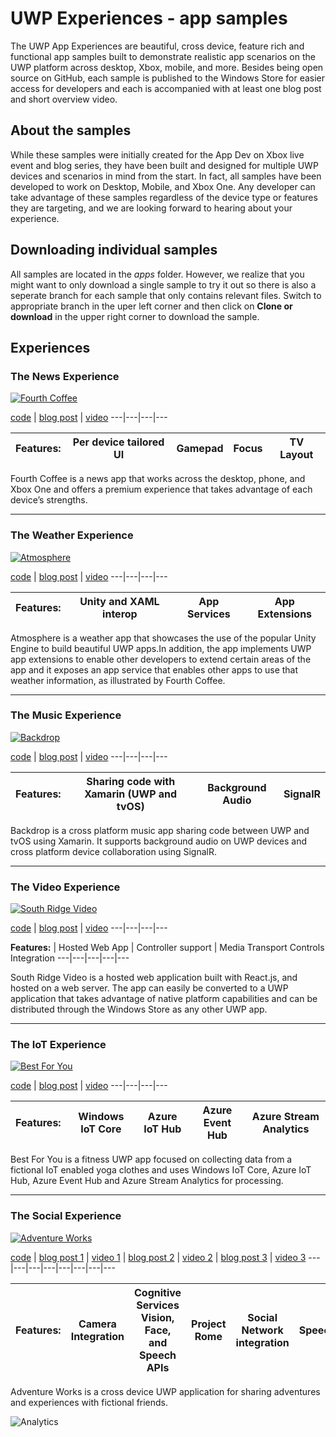 # UWP Experiences - app samples

The UWP App Experiences are beautiful, cross device, feature rich and functional app samples built to demonstrate realistic app scenarios on the UWP platform across desktop, Xbox, mobile, and more. Besides being open source on GitHub, each sample is published to the Windows Store for easier access for developers and each is accompanied with at least one blog post and short overview video. 

## About the samples ##
While these samples were initially created for the App Dev on Xbox live event and blog series, they have been built and designed for multiple UWP devices and scenarios in mind from the start. In fact, all samples have been developed to work on Desktop, Mobile, and Xbox One. Any developer can take advantage of these samples regardless of the device type or features they are targeting, and we are looking forward to hearing about your experience.


## Downloading individual samples ##
All samples are located in the *apps* folder. However, we realize that you might want to only download a single sample to try it out so there is also a seperate branch for each sample that only contains relevant files. Switch to appropriate branch in the uper left corner and then click on **Clone or download** in the upper right corner to download the sample.


## Experiences ##

### The News Experience ###

[![Fourth Coffee][news-image]][news-source]

[code][news-source] | [blog post][news-blog-post] | [video][news-video]
---|---|---|---

**Features:** | Per device tailored UI | Gamepad | Focus | TV Layout
---|---|---|---|---

Fourth Coffee is a news app that works across the desktop, phone, and Xbox One and offers a premium experience that takes advantage of each device’s strengths.

***

### The Weather Experience ###

[![Atmosphere][weather-image]][weather-source]

[code][weather-source] | [blog post][weather-blog-post] | [video][weather-video] 
---|---|---|---

**Features:** | Unity and XAML interop | App Services | App Extensions
---|---|---|---

Atmosphere is a weather app that showcases the use of the popular Unity Engine to build beautiful UWP apps.In addition, the app implements UWP app extensions to enable other developers to extend certain areas of the app and it exposes an app service that enables other apps to use that weather information, as illustrated by Fourth Coffee.

***

### The Music Experience ###

[![Backdrop][music-image]][music-source]

[code][music-source] | [blog post][music-blog-post] | [video][music-video] 
---|---|---|---

**Features:** | Sharing code with Xamarin (UWP and tvOS) | Background Audio | SignalR
---|---|---|---

Backdrop is a cross platform music app sharing code between UWP and tvOS using Xamarin. It supports background audio on UWP devices and cross platform device collaboration using SignalR.

***

### The Video Experience ###

[![South Ridge Video][video-image]][video-source]

[code][video-source] | [blog post][video-blog-post] | [video][video-video] 
---|---|---|---

**Features:** | Hosted Web App | Controller support | Media Transport Controls Integration
---|---|---|---|---

South Ridge Video is a hosted web application built with React.js, and hosted on a web server. The app can easily be converted to a UWP application that takes advantage of native platform capabilities and can be distributed through the Windows Store as any other UWP app.

***

### The IoT Experience ###

[![Best For You][iot-image]][iot-source]

[code][iot-source] | [blog post][iot-blog-post] | [video][iot-video] 
---|---|---|---

**Features:** | Windows IoT Core | Azure IoT Hub | Azure Event Hub | Azure Stream Analytics
---|---|---|---|---

Best For You is a fitness UWP app focused on collecting data from a fictional IoT enabled yoga clothes and uses Windows IoT Core, Azure IoT Hub, Azure Event Hub and Azure Stream Analytics for processing.

***

### The Social Experience ###

[![Adventure Works][social-image]][social-source]

[code][social-source] | [blog post 1][social-blog-post-1] | [video 1][social-video-1] | [blog post 2][social-blog-post-2] | [video 2][social-video-2] | [blog post 3][social-blog-post-3] | [video 3][social-video-3] 
---|---|---|---|---|---|---|---

**Features:** | Camera Integration | Cognitive Services Vision, Face, and Speech APIs | Project Rome | Social Network integration | Speech | Inking
---|---|---|---|---|---|---

Adventure Works is a cross device UWP application for sharing adventures and experiences with fictional friends. 



[news-image]: http://i.imgur.com/nJAlk3k.gif
[news-source]: https://github.com/Microsoft/uwp-experiences/tree/master/apps/News
[news-blog-post]: https://blogs.windows.com/buildingapps/2016/09/09/tailoring-your-app-for-xbox-and-the-tv-app-dev-on-xbox-series
[news-video]: https://channel9.msdn.com/Blogs/One-Dev-Minute/Tailoring-your-UWP-app-for-Xbox

[weather-image]: http://i.imgur.com/HlAcl4A.gif
[weather-source]: https://github.com/Microsoft/uwp-experiences/tree/master/apps/weather
[weather-blog-post]: https://blogs.windows.com/buildingapps/2016/09/15/unity-interop-and-app-extensibility-app-dev-on-xbox-series
[weather-video]: https://channel9.msdn.com/Blogs/One-Dev-Minute/Creating-UWP-Apps-for-Xbox-with-Unity

[music-image]: http://i.imgur.com/GjIDRqB.gif
[music-source]: https://github.com/Microsoft/uwp-experiences/tree/master/apps/music
[music-blog-post]: https://blogs.windows.com/buildingapps/2016/09/23/background-audio-and-cross-platform-development-with-xamarin-app-dev-on-xbox-series
[music-video]: https://channel9.msdn.com/Blogs/One-Dev-Minute/Using-Background-Audio-in-a-UWP-App-for-Xbox

[video-image]: http://i.imgur.com/zJRYBby.gif
[video-source]: https://github.com/Microsoft/uwp-experiences/tree/master/apps/video
[video-blog-post]: https://blogs.windows.com/buildingapps/2016/09/30/uwp-hosted-web-app-on-xbox-one-app-dev-on-xbox-series
[video-video]: https://channel9.msdn.com/Blogs/One-Dev-Minute/Media-Playback-in-a-UWP-App-for-Xbox

[iot-image]: http://i.imgur.com/v3gVx0K.gif
[iot-source]: https://github.com/Microsoft/uwp-experiences/tree/master/apps/iot
[iot-blog-post]: https://blogs.windows.com/buildingapps/2016/10/13/internet-of-things-on-the-xbox-app-dev-on-xbox-series
[iot-video]: https://channel9.msdn.com/Blogs/One-Dev-Minute/Creating-IoT-apps-for-the-Xbox

[social-image]: http://i.imgur.com/OEdPlSc.gif
[social-source]: https://github.com/Microsoft/uwp-experiences/tree/master/apps/social
[social-blog-post-1]: https://blogs.windows.com/buildingapps/2016/10/21/camera-apis-with-a-dash-of-cloud-intelligence-in-a-uwp-app-app-dev-on-xbox-series
[social-blog-post-2]: https://blogs.windows.com/buildingapps/2016/10/27/going-social-project-rome-maps-social-network-integration-app-dev-on-xbox-series
[social-blog-post-3]: https://blogs.windows.com/buildingapps/2016/11/04/getting-personal-speech-and-inking-app-dev-on-xbox-series
[social-video-1]: https://channel9.msdn.com/Blogs/One-Dev-Minute/Using-the-Camera-APIs-in-a-UWP-App-for-Xbox
[social-video-2]: https://channel9.msdn.com/Blogs/One-Dev-Minute/Connecting-Apps-Across-Devices-with-Remote-Systems-APIs
[social-video-3]: https://channel9.msdn.com/Blogs/One-Dev-Minute/Using-Speech-and-Ink-to-Create-More-Personal-UWP-Apps

![Analytics](https://ga-beacon.appspot.com/UA-88615164-1/main-page?pixel)

